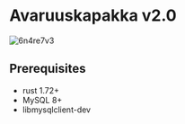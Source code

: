 # Avaruuskapakka v2.0

![6n4re7v3](https://github.com/emepi/kapchan-v2/assets/149962304/2e041a0a-febf-4e70-b889-e799f3cedded)

## Prerequisites

- rust 1.72+
- MySQL 8+
- libmysqlclient-dev
